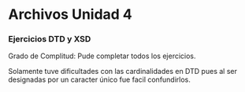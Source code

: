 # Archivos Unidad 4
>
### **Ejercicios DTD y XSD**
>
Grado de Complitud: Pude completar todos los ejercicios. 
>
Solamente tuve dificultades con las cardinalidades en DTD pues al ser designadas por un caracter único fue facil confundirlos.
